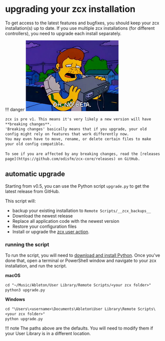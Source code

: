 # upgrading your zcx installation

To get access to the latest features and bugfixes, you should keep your zcx installation(s) up to date.
If you use multiple zcx installations (for different controllers), you need to upgrade each install separately.

!!! danger
    ![Snake from 'The Simpsons' saying 'Oh, no! Beta.'](img/oh-no-beta.jpg)
    
    zcx is pre v1. This means it's very likely a new version will have **breaking changes**.
    'Breaking changes' basically means that if you upgrade, your old config might rely on features that work differently now.
    You may even have to move, rename, or delete certain files to make your old config compatible.
    
    To see if you are affected by any breaking changes, read the [releases page](https://github.com/odisfm/zcx-core/releases) on GitHub.

## automatic upgrade

Starting from v0.5, you can use the Python script `upgrade.py` to get the latest release from GitHub.

This script will:

- backup your existing installation to `Remote Scripts/__zcx_backups__`
- Download the newest release
- Replace all application code with the newest version
- Restore your configuration files
- Install or upgrade the [zcx user action](zcx-user-action.md).

### running the script

To run the script, you will need to [download and install Python](https://www.python.org/downloads/).
Once you've done that, open a terminal or PowerShell window and navigate to your zcx installation, and run the script.

**macOS**
```shell
cd "~/Music/Ableton/User Library/Remote Scripts/<your zcx folder>"
python3 upgrade.py
```

**Windows**
```commandline
cd "\Users\<username>\Documents\Ableton\User Library\Remote Scripts\<your zcx folder>"
python upgrade.py
```

!!! note
    The paths above are the defaults. You will need to modify them if your User Library is in a different location.

